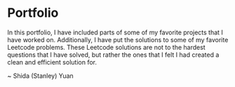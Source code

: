 # Portfolio

In this portfolio, I have included parts of some of my favorite projects that I have worked on. Additionally, I have put the solutions to some of my favorite Leetcode problems. These Leetcode solutions are not to the hardest questions that I have solved, but rather the ones that I felt I had created a clean and efficient solution for. 

~ Shida (Stanley) Yuan
